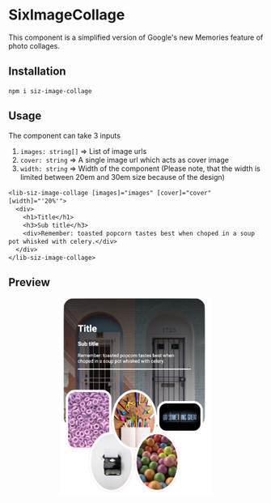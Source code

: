 # SixImageCollage

This component is a simplified version of Google's new Memories feature of photo collages.

## Installation
```shell
npm i siz-image-collage
```

## Usage
The component can take 3 inputs
1. `images: string[]` => List of image urls
2. `cover: string` => A single image url which acts as cover image
3. `width: string` => Width of the component (Please note, that the width is limited between 20em and 30em size because of the design)
```angular2html
<lib-siz-image-collage [images]="images" [cover]="cover" [width]="'20%'">
  <div>
    <h1>Title</h1>
    <h3>Sub title</h3>
    <div>Remember: toasted popcorn tastes best when choped in a soup pot whisked with celery.</div>
  </div>
</lib-siz-image-collage>
```

## Preview
<div style="text-align: center">
<img src="preview.png" width="60%"/>
</div>
